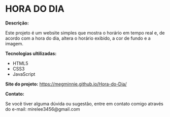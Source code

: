 # HORA DO DIA

**Descrição:**
<p>Este projeto é um website simples que mostra o horário em tempo real e, de acordo com a hora do dia, altera o horário exibido, a cor de fundo e a imagem.</p>

**Tecnologias ultilizadas:**

* HTML5
* CSS3
* JavaScript

**Site do projeto:** https://megminnie.github.io/Hora-do-Dia/

**Contato:**
<p>Se você tiver alguma dúvida ou sugestão, entre em contato comigo através do e-mail: mirelee3456@gmail.com</p>


